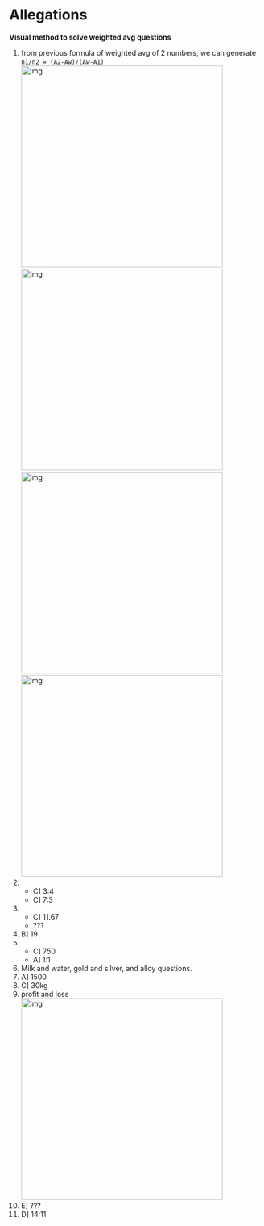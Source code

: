 # Allegations

**Visual method to solve weighted avg questions**

1. from previous formula of weighted avg of 2 numbers, we can generate `n1/n2 = (A2-Aw)/(Aw-A1)`
   <img src="https://i.imgur.com/h2NS1Mf.png" alt="img" style="width:400px"><img src="https://i.imgur.com/tqhxC8J.png" alt="img" style="width:400px"><img src="https://i.imgur.com/JSKWSI3.png" alt="img" style="width:400px"><img src="https://i.imgur.com/jFbd8HY.png" alt="img" style="width:400px">
2. - C] 3:4
   - C] 7:3
3. - C] 11.67
   - ???
4. B] 19
5. - C] 750
   - A] 1:1
6. Milk and water, gold and silver, and alloy questions.
7. A] 1500
8. C] 30kg
9. profit and loss
   <img src="https://i.imgur.com/LaxeaaF.png" alt="img" style="width:400px">
10. E] ???
11. D] 14:11

